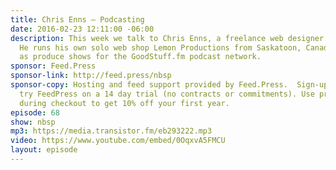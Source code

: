 ```yaml
---
title: Chris Enns — Podcasting
date: 2016-02-23 12:11:00 -06:00
description: This week we talk to Chris Enns, a freelance web designer and podcaster.
  He runs his own solo web shop Lemon Productions from Saskatoon, Canada, as well
  as produce shows for the GoodStuff.fm podcast network.
sponsor: Feed.Press
sponsor-link: http://feed.press/nbsp
sponsor-copy: Hosting and feed support provided by Feed.Press.  Sign-up today and
  try FeedPress on a 14 day trial (no contracts or commitments). Use promo code *nbsp*
  during checkout to get 10% off your first year.
episode: 68
show: nbsp
mp3: https://media.transistor.fm/eb293222.mp3
video: https://www.youtube.com/embed/0OqxvA5FMCU
layout: episode
---
```


